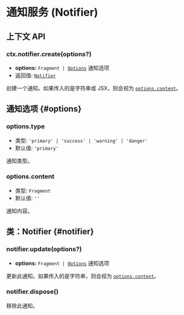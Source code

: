 # 通知服务 (Notifier)

## 上下文 API

### ctx.notifier.create(options?)

- **options:** <code>Fragment | [Options](#options)</code> 通知选项
- 返回值: [`Notifier`](#notifier)

创建一个通知。如果传入的是字符串或 JSX，则会视为 [`options.content`](#options-content)。

## 通知选项 {#options}

### options.type

- 类型: `'primary' | 'success' | 'warning' | 'danger'`
- 默认值: `'primary'`

通知类型。

### options.content

- 类型: `Fragment`
- 默认值: `''`

通知内容。

## 类：Notifier {#notifier}

### notifier.update(options?)

- **options:** <code>Fragment | [Options](#options)</code> 通知选项

更新此通知。如果传入的是字符串，则会视为 [`options.content`](#options-content)。

### notifier.dispose()

移除此通知。
